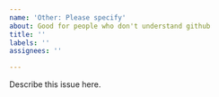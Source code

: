 ```yaml
---
name: 'Other: Please specify'
about: Good for people who don't understand github
title: ''
labels: ''
assignees: ''

---
```


Describe this issue here.
